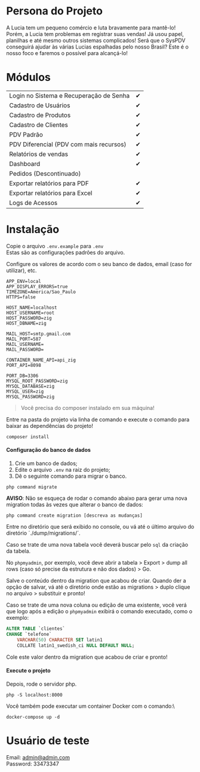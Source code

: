 # Persona do Projeto
A Lucia tem um pequeno comércio e luta bravamente para mantê-lo! Porém, a Lucia tem problemas em registrar suas vendas!
Já usou papel, planilhas e até mesmo outros sistemas complicados!
Será que o SysPDV conseguirá ajudar às várias Lucias espalhadas pelo nosso Brasil?
Este é o nosso foco e faremos o possível para alcançá-lo!

# Módulos

|                                                            |     |
| ---------------------------------------------------------- | --- |
| Login no Sistema e Recuperação de Senha                    | ✔   |
| Cadastro de Usuários                                       | ✔   |
| Cadastro de Produtos                                       | ✔   |
| Cadastro de Clientes                                       | ✔   |
| PDV Padrão                                                 | ✔   |
| PDV Diferencial (PDV com mais recursos)                    | ✔   |
| Relatórios de vendas                                       | ✔   |
| Dashboard                                                  | ✔   |
| Pedidos (Descontinuado)                                    |     |
| Exportar relatórios para PDF                               | ✔   |
| Exportar relatórios para Excel                             | ✔   |
| Logs de Acessos                                            | ✔   |

# Instalação

Copie o arquivo `.env.example` para `.env`\
Estas são as configurações padrões do arquivo.

Configure os valores de acordo com o seu banco de dados, email (caso for utilizar), etc.

```dotenv
APP_ENV=local
APP_DISPLAY_ERRORS=true
TIMEZONE=America/Sao_Paulo
HTTPS=false

HOST_NAME=localhost
HOST_USERNAME=root
HOST_PASSWORD=zig
HOST_DBNAME=zig

MAIL_HOST=smtp.gmail.com
MAIL_PORT=587
MAIL_USERNAME=
MAIL_PASSWORD=

CONTAINER_NAME_API=api_zig
PORT_API=8098

PORT_DB=3306
MYSQL_ROOT_PASSWORD=zig
MYSQL_DATABASE=zig
MYSQL_USER=zig
MYSQL_PASSWORD=zig
```

> Você precisa do composer instalado em sua máquina!

Entre na pasta do projeto via linha de comando e execute o comando para baixar as dependências do projeto!

```shell
composer install
```

#### Configuração do banco de dados

1. Crie um banco de dados;
2. Edite o arquivo `.env` na raiz do projeto;
3. Dê o seguinte comando para migrar o banco.

```shell
php command migrate
```

**AVISO**: Não se esqueça de rodar o comando abaixo para gerar uma nova migration todas às vezes que alterar o banco de
dados:

```shell
php command create migration [descreva as mudanças]
```

Entre no diretório que será exibido no console, ou vá até o último arquivo do diretório ´./dump/migrations/´.

Caso se trate de uma nova tabela você deverá buscar pelo `sql` da criação da tabela.

No `phpmyadmin`, por exemplo, você deve abrir a tabela > Export > dump all rows
(caso só precise da estrutura e não dos dados) > Go.

Salve o conteúdo dentro da migration que acabou de criar. Quando der a opção de salvar, vá até o diretório onde estão as
migrations > duplo clique no arquivo > substituir e pronto!

Caso se trate de uma nova coluna ou edição de uma existente, você verá que logo após a edição o `phpmyadmin` exibirá o
comando executado, como o exemplo:

```sql
ALTER TABLE `clientes`
CHANGE `telefone`
    VARCHAR(50) CHARACTER SET latin1
    COLLATE latin1_swedish_ci NULL DEFAULT NULL;
```

Cole este valor dentro da migration que acabou de criar e pronto!

#### Execute o projeto

Depois, rode o servidor php.

```shell
php -S localhost:8000
```

Você também pode executar um container Docker com o comando:\

```shell
docker-compose up -d
```

# Usuário de teste

Email: admin@admin.com \
Password: 33473347
